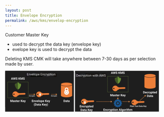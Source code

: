 ```yaml
---
layout: post
title: Envelope Encryption
permalink: /aws/kms/envelop-encryption
---
```


Customer Master Key
- used to decrypt the data key (envelope key)
- evelope key is used to decrypt the data

Deleting KMS CMK will take anywhere between 7-30 days as per selection made by user.

![](https://github.com/arpit04tripathi/files-cdn/raw/cdn/aws/kms/envelope-encryption.png)
